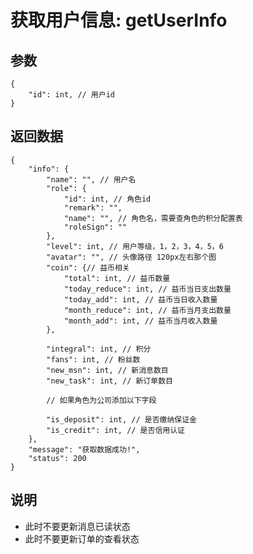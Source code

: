 # 获取用户信息: getUserInfo

## 参数

    {
        "id": int, // 用户id
    }

## 返回数据

    {
        "info": {
            "name": "", // 用户名
            "role": {
                "id": int, // 角色id
                "remark": "",
                "name": "", // 角色名，需要查角色的积分配置表
                "roleSign": ""
            },
            "level": int, // 用户等级，1，2，3，4，5，6
            "avatar": "", // 头像路径 120px左右那个图
            "coin": {// 益币相关
                "total": int, // 益币数量
                "today_reduce": int, // 益币当日支出数量
                "today_add": int, // 益币当日收入数量
                "month_reduce": int, // 益币当月支出数量
                "month_add": int, // 益币当月收入数量
            }, 
           
            "integral": int, // 积分
            "fans": int, // 粉丝数
            "new_msn": int, // 新消息数目
            "new_task": int, // 新订单数目
            
            // 如果角色为公司添加以下字段
            
            "is_deposit": int, // 是否缴纳保证金
            "is_credit": int, // 是否信用认证
        },
        "message": "获取数据成功!",
        "status": 200
    }

## 说明

- 此时不要更新消息已读状态
- 此时不要更新订单的查看状态